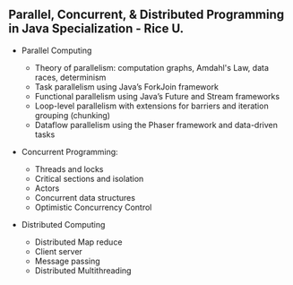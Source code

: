  ## Parallel, Concurrent, & Distributed Programming in Java Specialization - Rice U.

* Parallel Computing

	* Theory of parallelism: computation graphs, Amdahl's Law, data races, determinism
	* Task parallelism using Java’s ForkJoin framework
	* Functional parallelism using Java’s Future and Stream frameworks
	* Loop-level parallelism with extensions for barriers and iteration grouping (chunking)
	* Dataflow parallelism using the Phaser framework and data-driven tasks

* Concurrent Programming:
	* Threads and locks
	* Critical sections and isolation
	* Actors
	* Concurrent data structures
	* Optimistic Concurrency Control

* Distributed Computing
	* Distributed Map reduce
	* Client server
	* Message passing
	* Distributed Multithreading
